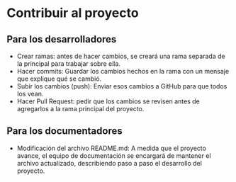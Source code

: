 # Contribuir al proyecto

## Para los desarrolladores
- Crear ramas: antes de hacer cambios, se creará una rama separada de la principal para trabajar sobre ella.
- Hacer commits: Guardar los cambios hechos en la rama con un mensaje que explique qué se cambió.
- Subir los cambios (push): Enviar esos cambios a GitHub para que todos los vean.
- Hacer Pull Request: pedir que los cambios se revisen antes de agregarlos a la rama principal del proyecto.

## Para los documentadores
- Modificación del archivo README.md: A medida que el proyecto avance, el equipo de documentación se encargará de mantener el archivo actualizado, describiendo paso a paso el desarrollo del proyecto.

